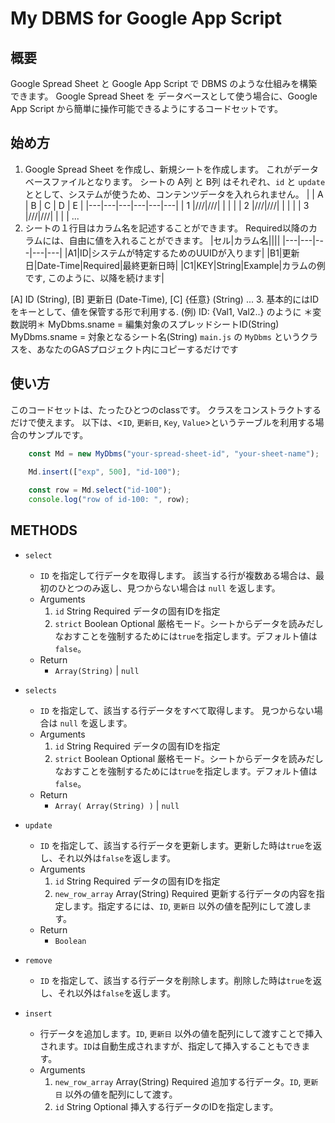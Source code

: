 # My DBMS for Google App Script
## 概要
Google Spread Sheet と Google App Script で DBMS のような仕組みを構築できます。
Google Spread Sheet を データベースとして使う場合に、Google App Script から簡単に操作可能できるようにするコードセットです。

## 始め方
1. Google Spread Sheet を作成し、新規シートを作成します。
    これがデータベースファイルとなります。
    シートの A列 と B列 はそれぞれ、`id` と `update` ととして、システムが使うため、コンテンツデータを入れられません。
    |   | A | B | C | D | E |
    |---|---|---|---|---|---|
    | 1 |///|///|   |   |   |
    | 2 |///|///|   |   |   |
    | 3 |///|///|   |   |   |
    ...
2. シートの１行目はカラム名を記述することができます。
    Required以降のカラムには、自由に値を入れることができます。
    |セル|カラム名||||
    |---|---|---|---|---|
    |A1|ID|システムが特定するためのUUIDが入ります|
    |B1|更新日|Date-Time|Required|最終更新日時|
    |C1|KEY|String|Example|カラムの例です, このように、以降を続けます|

 [A] ID (String), [B] 更新日 (Date-Time), [C] {任意} (String) ...
    3. 基本的にはIDをキーとして、値を保管する形で利用する. (例) ID: {Val1, Val2..} のように
    ＊変数説明＊
    MyDbms.sname = 編集対象のスプレッドシートID(String)
    MyDbms.sname = 対象となるシート名(String)
`main.js` の `MyDbms` というクラスを、あなたのGASプロジェクト内にコピーするだけです

## 使い方
このコードセットは、たったひとつのclassです。
クラスをコンストラクトするだけで使えます。
以下は、<`ID`, `更新日`, `Key`, `Value`>というテーブルを利用する場合のサンプルです。

```javascript
    const Md = new MyDbms("your-spread-sheet-id", "your-sheet-name");

    Md.insert(["exp", 500], "id-100");
    
    const row = Md.select("id-100");
    console.log("row of id-100: ", row);
```

## METHODS
+ `select`
    + `ID` を指定して行データを取得します。
        該当する行が複数ある場合は、最初のひとつのみ返し、見つからない場合は `null` を返します。
    + Arguments
        1. `id` String Required データの固有IDを指定
        2. `strict` Boolean Optional 厳格モード。シートからデータを読みだしなおすことを強制するためには`true`を指定します。デフォルト値は`false`。
    + Return
        + `Array(String)` | `null`
+ `selects`
    + `ID` を指定して、該当する行データをすべて取得します。
        見つからない場合は `null` を返します。
    + Arguments
        1. `id` String Required データの固有IDを指定
        2. `strict` Boolean Optional 厳格モード。シートからデータを読みだしなおすことを強制するためには`true`を指定します。デフォルト値は`false`。
    + Return
        + `Array( Array(String) )` | `null`
+ `update`
    + `ID` を指定して、該当する行データを更新します。更新した時は`true`を返し、それ以外は`false`を返します。
    + Arguments
        1. `id` String Required データの固有IDを指定
        2. `new_row_array` Array(String) Required 更新する行データの内容を指定します。指定するには、`ID`, `更新日` 以外の値を配列にして渡します。
    + Return
        + `Boolean`
+ `remove`
    + `ID` を指定して、該当する行データを削除します。削除した時は`true`を返し、それ以外は`false`を返します。

+ `insert`
    + 行データを追加します。`ID`, `更新日` 以外の値を配列にして渡すことで挿入されます。`ID`は自動生成されますが、指定して挿入することもできます。
    + Arguments
        1. `new_row_array` Array(String) Required 追加する行データ。`ID`, `更新日` 以外の値を配列にして渡す。
        2. `id` String Optional 挿入する行データのIDを指定します。